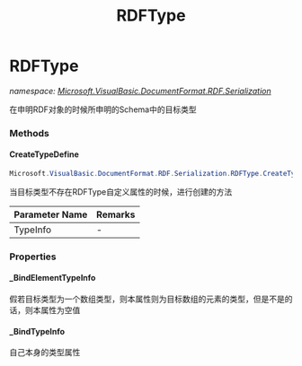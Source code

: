 ﻿---
title: RDFType
---

# RDFType
_namespace: [Microsoft.VisualBasic.DocumentFormat.RDF.Serialization](N-Microsoft.VisualBasic.DocumentFormat.RDF.Serialization.html)_

在申明RDF对象的时候所申明的Schema中的目标类型



### Methods

#### CreateTypeDefine
```csharp
Microsoft.VisualBasic.DocumentFormat.RDF.Serialization.RDFType.CreateTypeDefine(System.Type)
```
当目标类型不存在RDFType自定义属性的时候，进行创建的方法

|Parameter Name|Remarks|
|--------------|-------|
|TypeInfo|-|



### Properties

#### _BindElementTypeInfo
假若目标类型为一个数组类型，则本属性则为目标数组的元素的类型，但是不是的话，则本属性为空值
#### _BindTypeInfo
自己本身的类型属性
